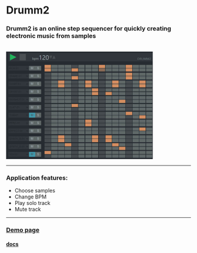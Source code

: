 # **Drumm2**

### **Drumm2** is an online step sequencer for quickly creating electronic music from samples

<br>
<a href="https://rmstcv.github.io/drumm2/"><img src="doc/drumm2.jpg" width="400"></a>
<br>

---

### Application features:

- Choose samples
- Change BPM
- Play solo track
- Mute track

---

### **[Demo page](https://rmstcv.github.io/drumm2/)**

#### **[docs](doc/Description%20of%20components.md)**
